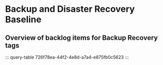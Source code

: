 # Backup and Disaster Recovery Baseline


## Overview of backlog items for Backup Recovery tags

::: query-table 726f78ea-44f2-4e8d-a7a4-e875fb0c5623
:::

